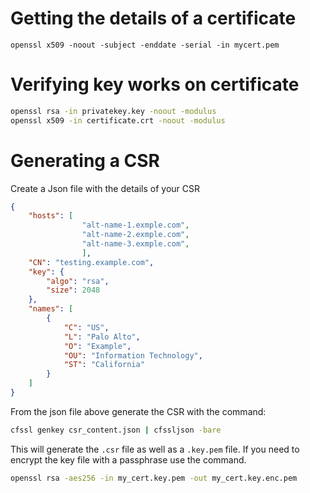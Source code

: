 
# Getting the details of a certificate

`openssl x509 -noout -subject -enddate -serial -in mycert.pem`

# Verifying key works on certificate

```bash
openssl rsa -in privatekey.key -noout -modulus
openssl x509 -in certificate.crt -noout -modulus
```

# Generating a CSR

Create a Json file with the details of your CSR 

```json
{
	"hosts": [
				"alt-name-1.exmple.com",
				"alt-name-2.exmple.com",
				"alt-name-3.exmple.com",
				],
	"CN": "testing.example.com",
	"key": {
		"algo": "rsa",
		"size": 2048
	},
	"names": [
		{
			"C": "US",
			"L": "Palo Alto",
			"O": "Example",
			"OU": "Information Technology",
			"ST": "California"
		}
	]
}
```

From the json file above generate the CSR with the command:

```bash
cfssl genkey csr_content.json | cfssljson -bare
```

This will generate the `.csr` file as well as a `.key.pem` file. If you need to encrypt the key file with a passphrase use the command.

```bash
openssl rsa -aes256 -in my_cert.key.pem -out my_cert.key.enc.pem
```

